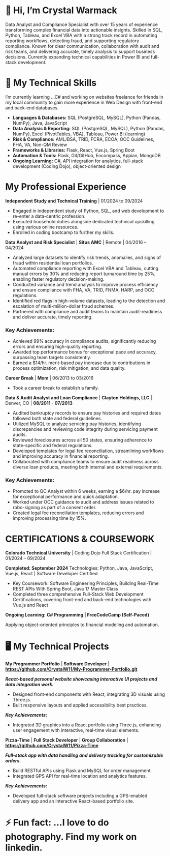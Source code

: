 # 👋 Hi, I’m Crystal Warmack
Data Analyst and Compliance Specialist with over 15 years of experience transforming complex financial data into actionable insights. Skilled in SQL, Python, Tableau, and Excel VBA with a strong track record in automating reporting workflows, detecting fraud, and supporting regulatory compliance. Known for clear communication, collaboration with audit and risk teams, and delivering accurate, timely analysis to support business decisions. Currently expanding technical capabilities in Power BI and full-stack development.

# 🚀 My Technical Skills
  I’m currently learning ...C# and working on websites freelance for friends in my local community to gain more experience in Web Design with front-end and back-end databases. 

- **Languages & Databases:** SQL (PostgreSQL, MySQL), Python (Pandas, NumPy), Java, JavaScript
- **Data Analysis & Reporting:** SQL (PostgreSQL, MySQL), Python (Pandas, NumPy), Excel (PivotTables, VBA), Tableau, Power BI (learning)
- **Risk & Compliance:** AML/BSA, TRID, FCRA, ECOA, OCC Guidelines, FHA, VA, Non-QM Review
- **Frameworks & Libraries:** Flask, React, Vue.js, Spring Boot
- **Automation & Tools:** Flask, Git/GitHub, Encompass, Appian, MongoDB
- **Ongoing Learning:** C#, API integration for analytics, full-stack development (Coding Dojo), object-oriented design

# My Professional Experience

**Independent Study and Technical Training** | 01/2024 to 09/2024
-	Engaged in independent study of Python, SQL, and web development to re-enter a data-centric profession.
-	Executed household duties alongside dedicated technical upskilling using various online resources.
-	Enrolled in coding bootcamp to further my skills.
  
**Data Analyst and Risk Specialist** | **Situs AMC** | Remote | 04/2016 – 04/2024    
- Analyzed large datasets to identify risk trends, anomalies, and signs of fraud within residential loan portfolios.
- Automated compliance reporting with Excel VBA and Tableau, cutting manual errors by 30% and reducing report turnaround time by 25%, enabling faster regulatory decision-making.
- Conducted variance and trend analysis to improve process efficiency and ensure compliance with FHA, VA, TRID, FNMA, HARP, and OCC regulations.
- Identified red flags in high-volume datasets, leading to the detection and escalation of multi-million-dollar fraud schemes.
- Partnered with compliance and audit teams to maintain audit-readiness and deliver accurate, timely reporting.

### Key Achievements:
- Achieved 99% accuracy in compliance audits, significantly reducing errors and ensuring high-quality reporting.
- Awarded top performance bonus for exceptional pace and accuracy, surpassing team targets consistently.
- Earned a $14/hr. merit-based pay increase due to contributions in process optimization, risk mitigation, and data quality.

**Career Break** | **Mom** | 06/2013 to 03/2016
-	Took a career break to establish a family.


**Data & Audit Analyst and Loan Compliance** | **Clayton Holdings, LLC** | Denver, CO | **08/2011 - 07/2013** 
- Audited bankruptcy records to ensure pay histories and required dates followed both state and federal guidelines.
- Utilized MySQL to analyze servicing pay histories, identifying discrepancies and reviewing code integrity
during servicing payment audits.
- Reviewed foreclosures across all 50 states, ensuring adherence to state-specific and federal regulations.
- Developed templates for legal fee reconciliation, streamlining workflows and improving accuracy in
financial reporting.
- Collaborated with compliance teams to ensure audit readiness across diverse loan products, meeting both
internal and external requirements.

### Key Achievements:
- Promoted to QC Analyst within 6 weeks, earning a $6/hr. pay increase for exceptional performance and
quick adaptation.
- Worked under OCC guidance to audit and address issues related to robo-signing as part of a consent order.
- Created legal fee reconciliation templates, reducing errors and improving processing time by 15%.

# CERTIFICATIONS & COURSEWORK
**Colorado Technical University** | Coding Dojo Full Stack Certification | 01/2024 – 09/2024

**Completed: September 2024**
Technologies: Python, Java, JavaScript, Vue.js, React | Software Developer Certified
-	Key Coursework: Software Engineering Principles, Building Real-Time REST APIs With Spring Boot, Java 17 Master Class
-	Completed three comprehensive Full-Stack Web Development Certifications, covering front-end and back-end technologies with Vue.js and React

**Ongoing Learning:**
**C# Programming | FreeCodeCamp (Self-Paced)**

Applying object-oriented principles to financial modeling and automation.

# 🖥️ My Technical Projects

**My Programmer Portfolio** | **Software Developer** | **https://github.com/CrystalW11/My-Programmer-Portfolio.git**

***React-based personal website showcasing interactive UI projects and data integration work.***
- Designed front-end components with React, integrating 3D visuals using Three.js.
- Built responsive layouts and applied accessibility best practices.

***Key Achievements:***
- Integrated 3D graphics into a React portfolio using Three.js, enhancing user engagement with interactive, real-time visual elements.

**Pizza-Time** | **Full Stack Developer** | **Group Collaboration** | **https://github.com/CrystalW11/Pizza-Time**

***Full-stack app with data handling and delivery tracking for customizable orders.***
- Build RESTful APIs using Flask and MySQL for order management.
- Integrated GPS API for real-time location and analytics features.

***Key Achievements:***
- Developed full-stack software projects including a GPS-enabled delivery app and an interactive React-based portfolio site.

# ⚡ Fun fact: ...I love to do photography. Find my work on linkedin.

<!---
CrystalW11/CrystalW11 is a ✨ special ✨ repository because its `README.md` (this file) appears on your GitHub profile.
You can click the Preview link to take a look at your changes.
--->
